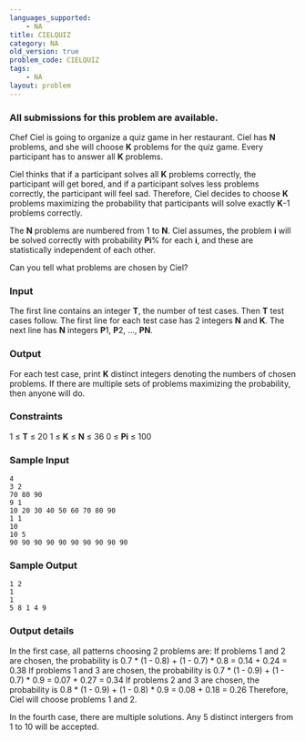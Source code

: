 ```yaml
---
languages_supported:
    - NA
title: CIELQUIZ
category: NA
old_version: true
problem_code: CIELQUIZ
tags:
    - NA
layout: problem
---
```

###  All submissions for this problem are available. 

Chef Ciel is going to organize a quiz game in her restaurant. Ciel has **N** problems, and she will choose **K** problems for the quiz game. Every participant has to answer all **K** problems.

Ciel thinks that if a participant solves all **K** problems correctly, the participant will get bored, and if a participant solves less problems correctly, the participant will feel sad. Therefore, Ciel decides to choose **K** problems maximizing the probability that participants will solve exactly **K**-1 problems correctly.

The **N** problems are numbered from 1 to **N**. Ciel assumes, the problem **i** will be solved correctly with probability **Pi**% for each **i**, and these are statistically independent of each other.

Can you tell what problems are chosen by Ciel?

### Input

The first line contains an integer **T**, the number of test cases. Then **T** test cases follow. The first line for each test case has 2 integers **N** and **K**. The next line has **N** integers **P**1, **P**2, ..., **PN**.

### Output

For each test case, print **K** distinct integers denoting the numbers of chosen problems. If there are multiple sets of problems maximizing the probability, then anyone will do.

### Constraints

1 ≤ **T** ≤ 20
1 ≤ **K** ≤ **N** ≤ 36
0 ≤ **Pi** ≤ 100

### Sample Input

```
4
3 2
70 80 90
9 1
10 20 30 40 50 60 70 80 90
1 1
10
10 5
90 90 90 90 90 90 90 90 90 90
```
### Sample Output

```
1 2
1
1
5 8 1 4 9
```
### Output details

In the first case, all patterns choosing 2 problems are:
 If problems 1 and 2 are chosen, the probability is 0.7 \* (1 - 0.8) + (1 - 0.7) \* 0.8 = 0.14 + 0.24 = 0.38
 If problems 1 and 3 are chosen, the probability is 0.7 \* (1 - 0.9) + (1 - 0.7) \* 0.9 = 0.07 + 0.27 = 0.34
 If problems 2 and 3 are chosen, the probability is 0.8 \* (1 - 0.9) + (1 - 0.8) \* 0.9 = 0.08 + 0.18 = 0.26
Therefore, Ciel will choose problems 1 and 2.

In the fourth case, there are multiple solutions. Any 5 distinct intergers from 1 to 10 will be accepted.
